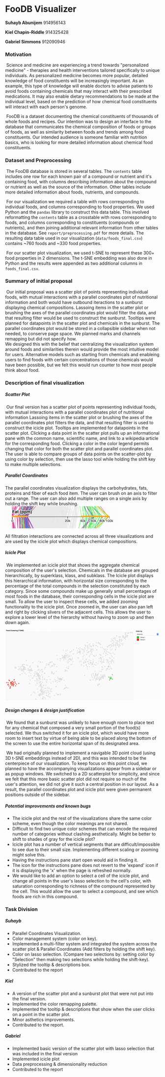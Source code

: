 # FooDB Visualizer

**Suhayb Abunijem** 914956143

**Kiel Chapin-Riddle** 914325428

**Gabriel Simmons** 912090946

### Motivation

​		Science and medicine are experiencing a trend towards "personalized medicine" - therapies and health interventions tailored specifically to unique individuals. As personalized medicine becomes more popular, detailed knowledge of food constituents will be increasingly important. As an example, this type of knowledge will enable doctors to advise patients to avoid foods containing chemicals that may interact with their prescribed medications. It may also enable dietary recommendations to be made at the individual level, based on the prediction of how chemical food constituents will interact with each person's genome. 

​	FooDB is a dataset documenting the chemical constituents of thousands of whole foods and recipes. Our intention was to design an interface to the database that communicates the chemical composition of foods or groups of foods, as well as similarity between foods and trends among food constituents. Our intended audience is someone familiar with nutrition basics, who is looking for more detailed information about chemical food constituents. 

### Dataset and Preprocessing

​	The FooDB database is stored in several tables. The `contents` table includes one row for each known pair of a compound or nutrient and it's containing food, with columns describing information about the compound or nutrient as well as the source of the information. Other tables include more detailed information about foods, nutrients, and compounds. 

​	For our visualization we required a table with rows corresponding to individual foods, and columns corresponding to food properties. We used Python and the `pandas` library to construct this data table. This involved reformatting the `contents` table as a crosstable with rows corresponding to foods, and columns corresponding to constituents (compounds or nutrients), and then joining additional relevant information from other tables in the database. See `report/preprocessing.pdf` for more details. The resulting data table used in our visualization (`data/foods_final.csv`) contains ~760 foods and ~330 food properties. 

​	For our scatter plot visualization, we used t-SNE to represent these 300+ food properties in 2 dimensions. The t-SNE embedding was also done in Python and the results were appended as two additional columns in `foods_final.csv`.

### Summary of initial proposal

​	Our initial proposal was a scatter plot of points representing individual foods, with mutual interactions with a parallel coordinates plot of nutritional information and both would have outbound iteractions to a sunburst displaying chemical compositions.  Lassoing items in the scatter plot or brushing the axes of the parallel coordinates plot would filter the data, and that resulting filter would be used to construct the sunburst.  Tooltips were planned for datapoints in the scatter plot and chemicals in the sunburst.  The parallel coordinates plot would be stored in a collapsible sidebar when not needed, to conserve page space.  We planned marks and channels remapping but did not specify how.  
​	We designed this with the belief that centralizing the visualization system around foods and similarities therein would provide the most intuitive model for users.  Alternative models such as starting from chemicals and enableing users to find foods with certain concentrations of those chemicals would have been possible, but we felt this would run counter to how most people think about food.  

### Description of final visualization

##### Scatter Plot

​	Our final version has a scatter plot of points representing individual foods, with mutual interactions with a parallel coordinates plot of nutritional information Lassoing items in the scatter plot or brushing the axes of the parallel coordinates plot filters the data, and that resulting filter is used to construct the icicle plot.  Tooltips are implemented for datapoints in the scatter plot.  Clicking a data point in the scatter plot pulls up an informational pane with the common name, scientific name, and link to a wikipedia article for the corresponding food. Clicking a color in the color legend permits changing that color for both the scatter plot and parallel coordinates plot. The user is able to compare groups of data points on the scatter-plot by using color by selection, then use the lasso tool while holding the shift key to make multiple selections.

##### Parallel Coordinates
The parallel coordinates visualization displays the carbohydrates, fats, proteins and fiber of each food item. The user can brush on an axis to filter out a range. The user can also add multiple ranges on a single axis by holding the shift key while brushing.
![alt text](./img/PC_multi_filter.png)

All filtration interactions are connected across all three visualizations and are used by the icicle plot which displays chemical compositions.   

##### Icicle Plot

​	We implemented an icicle plot that shows the aggregate chemical composition of the user's selection. Chemicals in the database are grouped hierarchically, by superklass, klass, and subklass. The Icicle plot displays this hierarchical information, with horizontal size corresponding to the percentage of the total compounds in the selection constituted by each category. Since some compounds make up generally small percentages of most foods in the database, their corresponding cells in the icicle plot are small. To allow the user to inspect these cells, we added zooming functionality to the icicle plot. Once zoomed in, the user can also pan left and right by clicking slivers of the adjacent cells. This allows the user to explore a lower level of the hierarchy without having to zoom up and then down again.

![alt text](./img/MultiColor.png)

##### Design changes & design justification

​	We found that a sunburst was unlikely to have enough room to place text for any chemical that composed a very small portion of the food(s) selected.  We thus switched it for an icicle plot, which would have more room to insert text by virtue of being able to be placed along the bottom of the screen to use the entire horizontal span of its designated area.  

​	We had originally planned to implement a navigable 3D point cloud (using 3D t-SNE embeddings instead of 2D), and this was intended to be the centerpiece of our visualization. To keep focus on this point cloud, we planned to have the accompanying visualizations appear from a sidebar or as popup windows. We switched to a 2D scatterplot for simplicity, and since we felt that this more basic scatter plot did not require so much of the user's attention, we did not give it such a central position in our layout. As a result, the parallel coordinates plot and icicle plot were given permanent positions outside of the sidebar. 

##### Potential improvements and known bugs

- The icicle plot and the rest of the visualizations share the same color scheme, even though the color meanings are not shared. 
- Difficult to find two unique color schemes that can encode the required number of categories without clashing aesthetically.  Might be better to shift to shades of gray for the icicle plot?  
- Icicle plot has a number of vertical segments that are difficult/impossible to see due to their small size.  Implementing different scaling or zooming might solve this.  
- Having the instructions pane start open would aid in finding it.  
- The icon for the instructions pane does not revert to the 'expand' icon if it is displaying the 'x' when the page is refreshed normally.  
- We would like to add an option to select a cell of the icicle plot, and change all points in the user's lasso selection to the cell's color, with saturation corresponding to richness of the compound represented by the cell. This would allow the user to select a compound, and see which foods are rich in this compound. 

### Task Division
##### Suhayb
* Parallel Coordinates Visualization.
* Color management system (color on key).
* Implemented a multi-filter system and integrated the system across the scatter plot & Parallel Coordinates (Add filters by holding the shift key).
* Color on lasso selection. (Compare two selections by: setting color by "Selection" then making two selections while holding the shift-key).
* Stylized the tooltip & descriptions box.
* Contributed to the report

##### Kiel
* A version of the scatter plot and a sunburst plot that were not put into the final version.
* Implemented the color remapping palette. 
* Implemented the tooltip & descriptions that show when the user clicks on a point in the scatter plot.
* Minor asthetics improvements.
* Contributed to the report.  

##### Gabriel
* Implemented basic version of the scatter plot with lasso selection that was included in the final version
* Implemented icicle plot
* Data preprocessing & dimensionality reduction
* Contributed to the report

